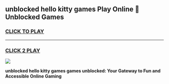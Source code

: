 
## unblocked hello kitty games Play Online 👋 Unblocked Games
<h3>
<a href="https://premium.freeplayer.one?title=unblocked_hello_kitty_games&ref=19F">CLICK TO PLAY</a></h3>
<hr>

<h3>
<a href="https://premium.freeplayer.one?title=unblocked_hello_kitty_games&ref=19F">CLICK 2 PLAY</a>
  
</h3>

<a href="https://premium.freeplayer.one?title=unblocked_hello_kitty_games&ref=19F"><img src="https://clearcache.store/games.png"></a>


**unblocked hello kitty games games unblocked: Your Gateway to Fun and Accessible Online Gaming**
